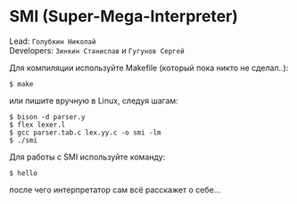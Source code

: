 # SMI (Super-Mega-Interpreter)  
  
Lead: `Голубкин Николай`  
Developers: `Зинкин Станислав` и `Гугунов Сергей`  
  
Для компиляции используйте Makefile (который пока никто не сделал..):
```
$ make
```
или пишите вручную в Linux, следуя шагам:
```
$ bison -d parser.y
$ flex lexer.l
$ gcc parser.tab.c lex.yy.c -o smi -lm
$ ./smi
```
Для работы с SMI используйте команду:
```
$ hello
```
после чего интерпретатор сам всё расскажет о себе...
